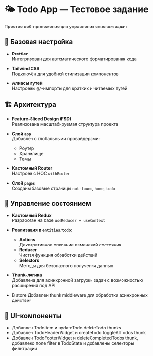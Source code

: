 # 🌤️ Todo App — Тестовое задание 

Простое веб-приложение для управления списком задач

## 🔧 Базовая настройка

- **Prettier**  
  Интегрирован для автоматического форматирования кода

- **Tailwind CSS**  
  Подключён для удобной стилизации компонентов

- **Алиасы путей**  
  Настроены `@/`-импорты для кратких и читаемых путей

## 🏗️ Архитектура

- **Feature-Sliced Design (FSD)**  
  Реализована масштабируемая структура проекта

- **Слой `app`**  
  Добавлен с глобальными провайдерами:
  - Роутер
  - Хранилище
  - Темы

- **Кастомный Router**  
  Настроен с HOC `withRouter`

- **Слой `pages`**  
  Созданы базовые страницы `not-found`, `home`, `todo`

## 🔄 Управление состоянием

- **Кастомный Redux**  
  Разработан на базе `useReducer + useContext`

- **Реализация в `entities/todo`**:
  - **Actions**  
    Декларативное описание изменений состояния
  - **Reducer**  
    Чистая функция обработки действий
  - **Selectors**  
    Методы для безопасного получения данных

- **Thunk-логика**  
  Добавлена для асинхронной загрузки задач с возможностью расширения под API

- В store Добавлен thunk middleware для обработки асинхронных действий


## 🎨 UI-компоненты

- Добавлен TodoItem и updateTodo deleteTodo thunks
- Добавлен TodoHeaderWidget и createTodo toggleAllTodos thunk
- Добавлен TodoFooterWidget и deleteCompletedTodos thunk, добавлено поле filter в TodoState и добавлены селекторы фильтрации
